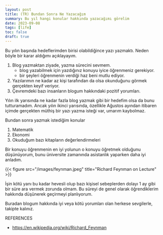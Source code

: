 ```yaml
---
layout: post
title: (TR) Bundan Sonra Ne Yazacağım
summary: Bu yıl hangi konular hakkında yazacağımı görelim 
date: 2023-09-08
tags: [life]
toc: false
draft: true
---
```


Bu yılın başında hedeflerimden birisi olabildiğince yazı yazmaktı. Neden böyle bir karar aldığımı açıklayayım.

1. Blog yazmaktan ziyade, yazma sürecini sevmem.
    - blog yazabilmek için yazdığınız konuyu iyice öğrenmeniz gerekiyor.
    - bir şeyleri öğrenmenin verdiği haz beni mutlu ediyor.
2. Yazılarımın ne kadar az kişi tarafından da olsa okunduğunu görmek gerçekten keyif veriyor.
3. Çevremdeki bazı insanların blogum hakkındaki pozitif yorumları.

Yılın ilk yarısında ne kadar fazla blog yazmak gibi bir hedefim olsa da bunu tutturamadım. Ancak yılın ikinci yarısında, özellikle Ağustos 
ayından itibaren içimde gerçekten müthiş bir yazı yazma isteği var, umarım kaybolmaz.

Bundan sonra yazmak istediğim konular

1. Matematik
2. Ekonomi
3. Okuduğum bazı kitapların değerlendirmeleri


Bir konuyu öğrenmenin en iyi yolunun o konuyu öğretmek olduğunu düşünüyorum, bunu üniversite zamanında asistanlık yaparken daha iyi anladım.

{{< figure src="/images/feynman.jpeg" title="Richard Feynman on Lecture" >}}

İşin kötü yanı bu kadar hevesli olup bazı kişisel sebeplerden dolayı 1 ay gibi bir süre ara vermek zorunda olmam. Bu süreyi de genel olarak öğrendiklerim hakkında düşünerek geçirmeyi planlıyorum.

Buradan blogum hakkında iyi veya kötü yorumları olan herkese sevgilerle, takipte kalınız.

REFERENCES

- https://en.wikipedia.org/wiki/Richard_Feynman